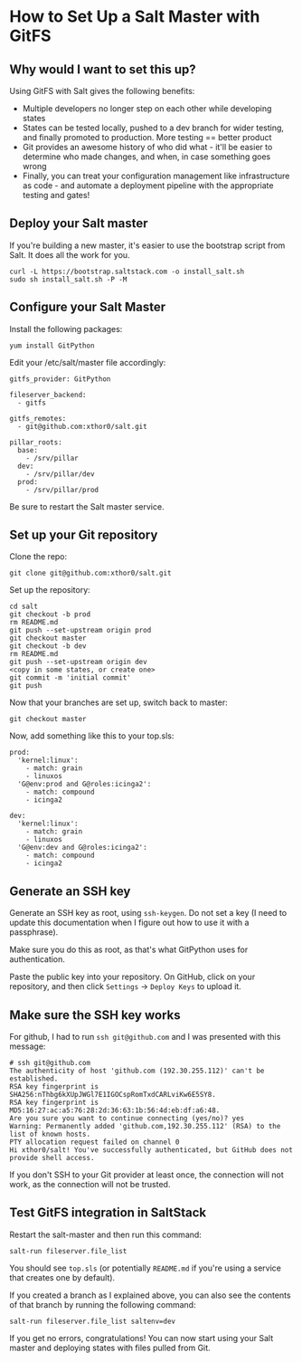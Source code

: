 # How to Set Up a Salt Master with GitFS

## Why would I want to set this up?
Using GitFS with Salt gives the following benefits:

- Multiple developers no longer step on each other while developing states
- States can be tested locally, pushed to a dev branch for wider testing, and finally promoted to production. More testing == better product
- Git provides an awesome history of who did what - it'll be easier to determine who made changes, and when, in case something goes wrong
- Finally, you can treat your configuration management like infrastructure as code - and automate a deployment pipeline with the appropriate testing and gates!

## Deploy your Salt master
If you're building a new master, it's easier to use the bootstrap script from Salt. It does all the work for you.

~~~
curl -L https://bootstrap.saltstack.com -o install_salt.sh
sudo sh install_salt.sh -P -M
~~~

## Configure your Salt Master
Install the following packages:
~~~
yum install GitPython
~~~

Edit your /etc/salt/master file accordingly:
~~~
gitfs_provider: GitPython

fileserver_backend:
  - gitfs

gitfs_remotes:
  - git@github.com:xthor0/salt.git

pillar_roots:
  base:
    - /srv/pillar
  dev:
    - /srv/pillar/dev
  prod:
    - /srv/pillar/prod
~~~

Be sure to restart the Salt master service.

## Set up your Git repository
Clone the repo:
~~~
git clone git@github.com:xthor0/salt.git
~~~

Set up the repository:
~~~
cd salt
git checkout -b prod
rm README.md
git push --set-upstream origin prod
git checkout master
git checkout -b dev
rm README.md
git push --set-upstream origin dev
<copy in some states, or create one>
git commit -m 'initial commit'
git push
~~~

Now that your branches are set up, switch back to master:
~~~
git checkout master
~~~

Now, add something like this to your top.sls:
~~~
prod:
  'kernel:linux':
    - match: grain
    - linuxos
  'G@env:prod and G@roles:icinga2':
    - match: compound
    - icinga2

dev:
  'kernel:linux':
    - match: grain
    - linuxos
  'G@env:dev and G@roles:icinga2':
    - match: compound
    - icinga2
~~~

## Generate an SSH key
Generate an SSH key as root, using `ssh-keygen`. Do not set a key (I need to update this documentation when I figure out how to use it with a passphrase).

Make sure you do this as root, as that's what GitPython uses for authentication.

Paste the public key into your repository. On GitHub, click on your repository, and then click `Settings` -> `Deploy Keys` to upload it.

## Make sure the SSH key works
For github, I had to run `ssh git@github.com` and I was presented with this message:

~~~
# ssh git@github.com
The authenticity of host 'github.com (192.30.255.112)' can't be established.
RSA key fingerprint is SHA256:nThbg6kXUpJWGl7E1IGOCspRomTxdCARLviKw6E5SY8.
RSA key fingerprint is MD5:16:27:ac:a5:76:28:2d:36:63:1b:56:4d:eb:df:a6:48.
Are you sure you want to continue connecting (yes/no)? yes
Warning: Permanently added 'github.com,192.30.255.112' (RSA) to the list of known hosts.
PTY allocation request failed on channel 0
Hi xthor0/salt! You've successfully authenticated, but GitHub does not provide shell access.
~~~

If you don't SSH to your Git provider at least once, the connection will not work, as the connection will not be trusted.

## Test GitFS integration in SaltStack
Restart the salt-master and then run this command:
~~~
salt-run fileserver.file_list
~~~

You should see `top.sls` (or potentially `README.md` if you're using a service that creates one by default).

If you created a branch as I explained above, you can also see the contents of that branch by running the following command:
~~~
salt-run fileserver.file_list saltenv=dev
~~~

If you get no errors, congratulations! You can now start using your Salt master and deploying states with files pulled from Git.
